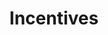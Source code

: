 ---
layout: card
title: Incentives
category: Fundamentals
what: Offering usability test or user research participants gifts to encourage participation and to thank them for their time.
why: Incentives often result in a more diverse, representative set of participants. Without incentives, you often end up recruiting people with a strong intrinsic interest in your website. These people may not have the same needs and experiences as a less interested but larger pool of users. With incentives, you can encourage less interested, more representative people to participate.
timeRequired: N/A
how:
  <ol>
    <li>Figure out what&rsquo;s legal and appropriate. Consult your agency&rsquo;s Office of General Counsel on options for providing incentives or gifts to encourage participation in usability testing, consistent with your agency&rsquo;s authorities. The options will depend upon your agency&rsquo;s authorities and the specific facts.</li>
    <li>Consider contracting for a recruiting service to help you get an effective research pool.</li>
    <li>If incentives are determined to be permissible, clearly communicate when and how participants will receive incentives. In the emails, postings or other materials you use to recruit your participants, describe the incentive and how participants will receive it (via mail, pick up at an office, etc.). This is particularly important for &ldquo;remote&rdquo; research.</li>
  </ol>
governmentConsiderations:
  <ul>
    <li>No PRA implications. Even when users are present, the PRA explicitly exempts direct observation and non-standardized conversation, 5 CFR 1320.3(h)3.</li>
    <li>If you are not working with government employees, you will need to observe standard precautions for archiving personally identifiable information.</li>  
  </ul>
---